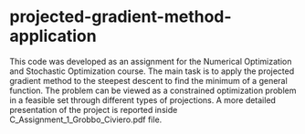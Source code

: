 # projected-gradient-method-application
This code was developed as an assignment for the Numerical Optimization and Stochastic Optimization course. The main task is to apply the projected gradient method to the steepest descent to find the minimum of a general function. The problem can be viewed as a constrained optimization problem in a feasible set through different types of projections. A more detailed presentation of the project is reported inside C_Assignment_1_Grobbo_Civiero.pdf file.
